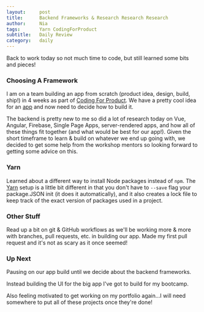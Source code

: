 ```yaml
---
layout:     post
title:      Backend Frameworks & Research Research Research
author:     Nia
tags:       Yarn CodingForProduct
subtitle:  	Daily Review
category:   daily
---
```

Back to work today so not much time to code, but still learned some bits and pieces!

### Choosing A Framework

I am on a team building an app from scratch (product idea, design, build, ship!) in 4 weeks as part of [Coding For Product](http://codingforproduct.com/). We have a pretty cool idea for an [app](https://github.com/CodingForProduct/metro_reward) and now need to decide how to build it.

The backend is pretty new to me so did a lot of research today on Vue, Angular, Firebase, Single Page Apps, server-rendered apps, and how all of these things fit together (and what would be best for our app!). Given the short timeframe to learn & build on whatever we end up going with, we decided to get some help from the workshop mentors so looking forward to getting some advice on this.


### Yarn

Learned about a different way to install Node packages instead of `npm`. The [Yarn](https://yarnpkg.com/en/) setup is a little bit different in that you don't have to `--save` flag your package.JSON init (it does it automatically), and it also creates a lock file to keep track of the exact version of packages used in a project.


### Other Stuff

Read up a bit on git & GitHub workflows as we'll be working more & more with branches, pull requests, etc. in building our app. Made my first pull request and it's not as scary as it once seemed!

### Up Next

Pausing on our app build until we decide about the backend frameworks.

Instead building the UI for the big app I've got to build for my bootcamp.

Also feeling motivated to get working on my portfolio again...I will need somewhere to put all of these projects once they're done!
